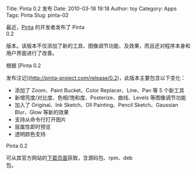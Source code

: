 Title: Pinta 0.2 发布
Date: 2010-03-18 19:18
Author: toy
Category: Apps
Tags: Pinta
Slug: pinta-02

最近，[Pinta](http://linuxtoy.org/archives/pinta.html) 的开发者发布了
Pinta  
0.2  

版本。该版本不仅添加了新的工具、图像调节功能、及效果，而且还对程序本身和用户界面进行了改善。

根据 [Pinta 0.2  

发布注记](http://pinta-project.com/release/0.2)，此版本主要包含以下变化：

+ 添加了 Zoom、Paint Bucket、Color Replacer、Line、Pan 等 5 个新工具  
+ 新增亮度/对比度、色相/饱和度、Posterize、曲线、Levels 等图像调节功能  
+ 加入了 Original、Ink Sketch、Oll Painting、Pencil Sketch、Gaussian  
Blur、Glow 等新的效果  
+ 支持从命令行打开图片  
+ 层属性即时预览  
+ 透明颜色支持

Pinta 0.2  

可从其官方网站的[下载页面](http://pinta-project.com/download)获取，含源码包、rpm、deb  
包。
